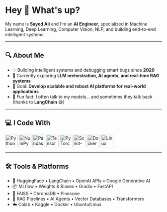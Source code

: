 <h1 align="left">Hey 👋 What's up?</h1>

<p align="left">
  My name is <strong>Sayed Ali</strong> and I'm an <strong>AI Engineer</strong>, specialized in Machine Learning, Deep Learning, Computer Vision, NLP, and building end-to-end intelligent systems.
</p>

---

<h2 align="left">🔍 About Me</h2>

<ul>
  <li>✨ Building intelligent systems and debugging smart bugs since <strong>2020</strong></li>
  <li>🧠 Currently exploring <strong>LLM orchestration, AI agents, and real-time RAG systems</strong></li>
  <li>🎯 Goal: <strong>Develop scalable and robust AI platforms for real-world applications</strong></li>
  <li>🎲 Fun fact: I often talk to my models... and sometimes they talk back (thanks to <strong>LangChain</strong> 😄)</li>
</ul>

---

<h2 align="left">💻 I Code With</h2>

<div align="left">
  <img src="https://cdn.jsdelivr.net/gh/devicons/devicon/icons/python/python-original.svg" height="40" alt="Python" />
  <img src="https://cdn.jsdelivr.net/gh/devicons/devicon/icons/numpy/numpy-original.svg" height="40" alt="NumPy" />
  <img src="https://cdn.jsdelivr.net/gh/devicons/devicon/icons/pandas/pandas-original.svg" height="40" alt="Pandas" />
  <img src="https://cdn.jsdelivr.net/gh/devicons/devicon/icons/tensorflow/tensorflow-original.svg" height="40" alt="TensorFlow" />
  <img src="https://cdn.jsdelivr.net/gh/devicons/devicon/icons/pytorch/pytorch-original.svg" height="40" alt="PyTorch" />
  <img src="https://cdn.jsdelivr.net/gh/devicons/devicon/icons/scikit-learn/scikit-learn-original.svg" height="40" alt="Scikit-learn" />
  <img src="https://cdn.jsdelivr.net/gh/devicons/devicon/icons/docker/docker-original.svg" height="40" alt="Docker" />
  <img src="https://cdn.jsdelivr.net/gh/devicons/devicon/icons/linux/linux-original.svg" height="40" alt="Linux" />
</div>

---

<h2 align="left">🛠️ Tools & Platforms</h2>

<ul>
  <li>🤗 HuggingFace • LangChain • OpenAI APIs • Google Generative AI</li>
  <li>📦 MLflow • Weights & Biases • Gradio • FastAPI</li>
  <li>🔎 FAISS • ChromaDB • Pinecone</li>
  <li>🧠 RAG Pipelines • AI Agents • Vector Databases • Transformers</li>
  <li>☁️ Colab • Kaggle • Docker • Ubuntu/Linux</li>
</ul>
